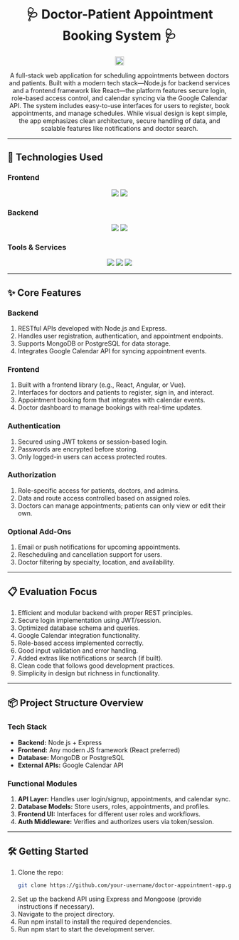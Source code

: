<h1 align="center">🩺 Doctor-Patient Appointment Booking System 🩺</h1>

<p align="center">
  <img src="https://art.pixilart.com/486745d4bb1ef18.gif" width="20" height="20">
</p>

<p align="center">
A full-stack web application for scheduling appointments between doctors and patients. Built with a modern tech stack—Node.js for backend services and a frontend framework like React—the platform features secure login, role-based access control, and calendar syncing via the Google Calendar API. The system includes easy-to-use interfaces for users to register, book appointments, and manage schedules. While visual design is kept simple, the app emphasizes clean architecture, secure handling of data, and scalable features like notifications and doctor search.
</p>

---

## 🚀 Technologies Used

### Frontend
<p align="center">
  <img src="https://img.shields.io/badge/react-%23323330.svg?style=for-the-badge&logo=react&logoColor=%23F7DF1E">
  <img src="https://img.shields.io/badge/tailwindcss-%2338B2AC.svg?style=for-the-badge&logo=tailwind-css&logoColor=white">
</p>

### Backend
<p align="center">
  <img src="https://img.shields.io/badge/expressjs-%777BB4.svg?style=for-the-badge&logo=express.js&logoColor=white">
  <img src="https://img.shields.io/badge/mongoose-%2300f.svg?style=for-the-badge&logo=mongoose&logoColor=white">
</p>

### Tools & Services
<p align="center">
  <img src="https://img.shields.io/badge/GitHub-100000?style=for-the-badge&logo=github&logoColor=white">
  <img src="https://img.shields.io/badge/NPM-%23000000.svg?style=for-the-badge&logo=npm&logoColor=white">
  <img src="https://img.shields.io/badge/Visual%20Studio-5C2D91.svg?style=for-the-badge&logo=visual-studio&logoColor=white">
</p>

---

## ✨ Core Features

### Backend
1. RESTful APIs developed with Node.js and Express.
2. Handles user registration, authentication, and appointment endpoints.
3. Supports MongoDB or PostgreSQL for data storage.
4. Integrates Google Calendar API for syncing appointment events.

### Frontend
1. Built with a frontend library (e.g., React, Angular, or Vue).
2. Interfaces for doctors and patients to register, sign in, and interact.
3. Appointment booking form that integrates with calendar events.
4. Doctor dashboard to manage bookings with real-time updates.

### Authentication
1. Secured using JWT tokens or session-based login.
2. Passwords are encrypted before storing.
3. Only logged-in users can access protected routes.

### Authorization
1. Role-specific access for patients, doctors, and admins.
2. Data and route access controlled based on assigned roles.
3. Doctors can manage appointments; patients can only view or edit their own.

### Optional Add-Ons
1. Email or push notifications for upcoming appointments.
2. Rescheduling and cancellation support for users.
3. Doctor filtering by specialty, location, and availability.

---

## 📋 Evaluation Focus

1. Efficient and modular backend with proper REST principles.
2. Secure login implementation using JWT/session.
3. Optimized database schema and queries.
4. Google Calendar integration functionality.
5. Role-based access implemented correctly.
6. Good input validation and error handling.
7. Added extras like notifications or search (if built).
8. Clean code that follows good development practices.
9. Simplicity in design but richness in functionality.

---

## 📦 Project Structure Overview

### Tech Stack
- **Backend:** Node.js + Express
- **Frontend:** Any modern JS framework (React preferred)
- **Database:** MongoDB or PostgreSQL
- **External APIs:** Google Calendar API

### Functional Modules
1. **API Layer:** Handles user login/signup, appointments, and calendar sync.
2. **Database Models:** Store users, roles, appointments, and profiles.
3. **Frontend UI:** Interfaces for different user roles and workflows.
4. **Auth Middleware:** Verifies and authorizes users via token/session.

---

## 🛠 Getting Started

1. Clone the repo:  
   ```bash
   git clone https://github.com/your-username/doctor-appointment-app.git
2. Set up the backend API using Express and Mongoose (provide instructions if necessary).
3. Navigate to the project directory.
4. Run npm install to install the required dependencies.
5. Run npm start to start the development server.
